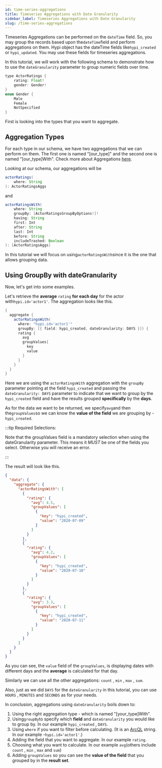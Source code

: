 ```yaml
---
id: time-series-aggregations
title: Timeseries Aggregations with Date Granularity
sidebar_label: Timeseries Aggregations with Date Granularity
slug: /time-series-aggregations
---
```


Timeseries Aggregations can be performed on the `dateTime` field. So, you may group the records based upon the`dateTime`field and perform aggregations on them. Hypi object has the dateTime fields like`hypi_created` or `hypi_updated`. You may use these fields for timeseries aggregations.

In this tutorial, we will work with the following schema to demonstrate how to use the `dateGranularity` parameter to group numeric fields over time.

```java
type ActorRatings {
    rating: Float!
    gender: Gender!
}
enum Gender {
    Male
    Female
    NotSpecified
}
```
First is looking into the types that you want to aggregate.

## Aggregation Types

For each type in our schema, we have two aggregations that we can perform on them. The first one is named "\[our\_type\]" and the second one is named "\[our\_type\]With". Check more about Aggregations [here](aggregation.md).

Looking at our schema, our aggregations will be

```java
actorRatings(
    where: String
): ActorRatingsAggs
```
and
```java
actorRatingsWith(
    where: String
    groupBy: [ActorRatingsGroupByOptions!]!
    having: String
    first: Int
    after: String
    last: Int
    before: String
    includeTrashed: Boolean
): [ActorRatingsAggs]
```
In this tutorial we will focus on using`actorRatingsWith`since it is the one that allows grouping data.

## Using GroupBy with dateGranularity

Now, let's get into some examples.

Let's retrieve the **average** `rating` **for each day** for the actor with`hypi.id='actor1'`. The aggregation looks like this.
```java
{
  aggregate {
    actorRatingsWith(
      where: "hypi.id='actor1'"
      groupBy: [{ field: hypi_created, dateGranularity: DAYS }]) {
      rating {
        avg
        groupValues{
          key
          value
        }
      }
    }
  }
}
```

Here we are using the `actorRatingsWith` aggregation with the `groupBy` parameter pointing at the field `hypi_created` and passing the `dateGranularity: DAYS` parameter to indicate that we want to group by the `hypi_created` field and have the results grouped  **specifically**  by the  **days**.

As for the data we want to be returned, we specify`avg`and then the`groupValues`so we can know the **value of the field** we are grouping by -`hypi_created`.

:::tip Required Selections:

Note that the groupValues field is a mandatory selection when using the dateGranularity parameter. This means it _MUST_ be one of the fields you select. Otherwise you will receive an error.

:::

The result will look like this.

```json
{
  "data": {
    "aggregate": {
      "actorRatingsWith": [
        {
          "rating": {
            "avg": 4.5,
            "groupValues": [
              {
                "key": "hypi_created",
                "value": "2020-07-09"
              }
            ]
          }
        },
        {
          "rating": {
            "avg": 4.2,
            "groupValues": [
              {
                "key": "hypi_created",
                "value": "2020-07-10"
              }
            ]
          }
        },
        {
          "rating": {
            "avg": 3.3,
            "groupValues": [
              {
                "key": "hypi_created",
                "value": "2020-07-11"
              }
            ]
          }
        }
      ]
    }
  }
}
```

As you can see, the `value` field of the `groupValues`, is displaying dates with different days and the **average** is calculated for that day.

Similarly we can use all the other aggregations: `count` , `min` , `max` , `sum`.

Also, just as we did `DAYS` for the `dateGranularity` in this tutorial, you can use `HOURS` , `MINUTES` and `SECONDS` as for your needs.

In conclusion, aggregations using `dateGranularity` boils down to:

1.  Using the right aggregation type - which is named "\[your_type\]With".
2.  Using`groupBy`to specify which **field** and `dateGranularity` you would like to group by. In our example `hypi_created` , `DAYS`.
3.  Using `where` if you want to filter before calculating.  (It is an [ArcQL](arcql.md) string. In our example -`hypi.id='actor1'`.)
4.  Adding the field that you want to aggregate. In our example `rating`.
5.  Choosing what you want to calculate. In our example `avg`(others include `count` , `min` , `max` and `sum`)
6.  Adding `groupValues` so you can see the **value of the field** that you grouped by in the **result set**.